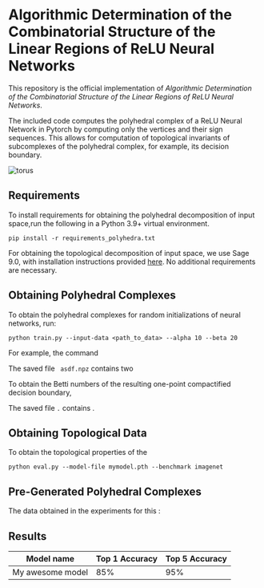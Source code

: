 # Algorithmic Determination of the Combinatorial Structure of the Linear Regions of ReLU Neural Networks

This repository is the official implementation of _Algorithmic Determination of the Combinatorial Structure of the Linear Regions of ReLU Neural Networks_.

The included code computes the polyhedral complex of a ReLU Neural Network in Pytorch by computing only the vertices and their sign sequences. This allows for computation of topological invariants of subcomplexes of the polyhedral complex, for example, its decision boundary. 

![torus](https://user-images.githubusercontent.com/38443979/169712774-31db512e-1e8b-4e00-b8fc-02d6bf4d3d0f.png)

## Requirements

To install requirements for obtaining the polyhedral decomposition of input space,run the following in a Python 3.9+ virtual environment.

```setup
pip install -r requirements_polyhedra.txt
```

For obtaining the topological decomposition of input space, we use Sage 9.0, with installation instructions provided [here](https://doc.sagemath.org/html/en/installation/index.html). No additional requirements are necessary.

## Obtaining Polyhedral Complexes

To obtain the polyhedral complexes for random initializations of neural networks, run:

```polyhedral complex
python train.py --input-data <path_to_data> --alpha 10 --beta 20
```
For example, the command ``` ```  

The saved file ``` asdf.npz``` contains two 

To obtain the Betti numbers of the resulting one-point compactified decision boundary, 

The saved file ``` . ``` contains . 



## Obtaining Topological Data

To obtain the topological properties of the 

```eval
python eval.py --model-file mymodel.pth --benchmark imagenet
```

## Pre-Generated Polyhedral Complexes

The data obtained in the experiments for this :

## Results


| Model name         | Top 1 Accuracy  | Top 5 Accuracy |
| ------------------ |---------------- | -------------- |
| My awesome model   |     85%         |      95%       |

